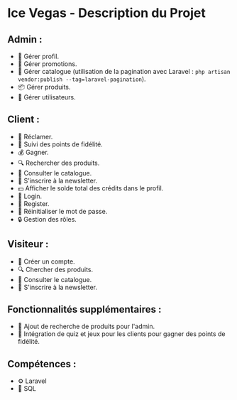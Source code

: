 # Ice Vegas - Description du Projet

## Admin :

- :bust_in_silhouette: Gérer profil.
- :mega: Gérer promotions.
- :book: Gérer catalogue (utilisation de la pagination avec Laravel : `php artisan vendor:publish --tag=laravel-pagination`).
- :package: Gérer produits.
- :busts_in_silhouette: Gérer utilisateurs.

## Client :

- :mega: Réclamer.
- :gem: Suivi des points de fidélité.
- :moneybag: Gagner.
- :mag: Rechercher des produits.
- :blue_book: Consulter le catalogue.
- :e-mail: S'inscrire à la newsletter.
- :dollar: Afficher le solde total des crédits dans le profil.
- :key: Login.
- :briefcase: Register.
- :arrows_counterclockwise: Réinitialiser le mot de passe.
- :lock: Gestion des rôles.

## Visiteur :

- :bust_in_silhouette: Créer un compte.
- :mag: Chercher des produits.
- :blue_book: Consulter le catalogue.
- :e-mail: S'inscrire à la newsletter.

## Fonctionnalités supplémentaires :

- :mag_right: Ajout de recherche de produits pour l'admin.
- :game_die: Intégration de quiz et jeux pour les clients pour gagner des points de fidélité.

## Compétences :

- :gear: Laravel
- :floppy_disk: SQL
